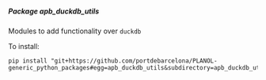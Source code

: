 ##### Package <em>apb_duckdb_utils</em>

Modules to add functionality over `duckdb` 

To install:
```shell
pip install "git+https://github.com/portdebarcelona/PLANOL-generic_python_packages#egg=apb_duckdb_utils&subdirectory=apb_duckdb_utils_pckg"
```
